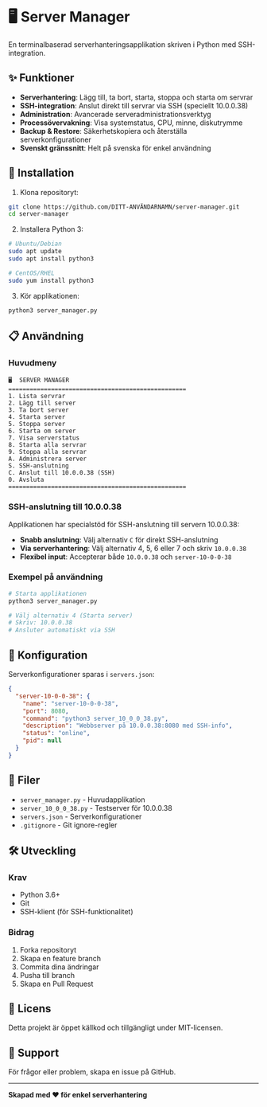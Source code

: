 # 🖥️ Server Manager

En terminalbaserad serverhanteringsapplikation skriven i Python med SSH-integration.

## ✨ Funktioner

- **Serverhantering**: Lägg till, ta bort, starta, stoppa och starta om servrar
- **SSH-integration**: Anslut direkt till servrar via SSH (speciellt 10.0.0.38)
- **Administration**: Avancerade serveradministrationsverktyg
- **Processövervakning**: Visa systemstatus, CPU, minne, diskutrymme
- **Backup & Restore**: Säkerhetskopiera och återställa serverkonfigurationer
- **Svenskt gränssnitt**: Helt på svenska för enkel användning

## 🚀 Installation

1. Klona repositoryt:
```bash
git clone https://github.com/DITT-ANVÄNDARNAMN/server-manager.git
cd server-manager
```

2. Installera Python 3:
```bash
# Ubuntu/Debian
sudo apt update
sudo apt install python3

# CentOS/RHEL
sudo yum install python3
```

3. Kör applikationen:
```bash
python3 server_manager.py
```

## 📋 Användning

### Huvudmeny
```
🖥️  SERVER MANAGER
==================================================
1. Lista servrar
2. Lägg till server
3. Ta bort server
4. Starta server
5. Stoppa server
6. Starta om server
7. Visa serverstatus
8. Starta alla servrar
9. Stoppa alla servrar
A. Administrera server
S. SSH-anslutning
C. Anslut till 10.0.0.38 (SSH)
0. Avsluta
==================================================
```

### SSH-anslutning till 10.0.0.38

Applikationen har specialstöd för SSH-anslutning till servern 10.0.0.38:

- **Snabb anslutning**: Välj alternativ `C` för direkt SSH-anslutning
- **Via serverhantering**: Välj alternativ 4, 5, 6 eller 7 och skriv `10.0.0.38`
- **Flexibel input**: Accepterar både `10.0.0.38` och `server-10-0-0-38`

### Exempel på användning

```bash
# Starta applikationen
python3 server_manager.py

# Välj alternativ 4 (Starta server)
# Skriv: 10.0.0.38
# Ansluter automatiskt via SSH
```

## 🔧 Konfiguration

Serverkonfigurationer sparas i `servers.json`:

```json
{
  "server-10-0-0-38": {
    "name": "server-10-0-0-38",
    "port": 8080,
    "command": "python3 server_10_0_0_38.py",
    "description": "Webbserver på 10.0.0.38:8080 med SSH-info",
    "status": "online",
    "pid": null
  }
}
```

## 📁 Filer

- `server_manager.py` - Huvudapplikation
- `server_10_0_0_38.py` - Testserver för 10.0.0.38
- `servers.json` - Serverkonfigurationer
- `.gitignore` - Git ignore-regler

## 🛠️ Utveckling

### Krav
- Python 3.6+
- Git
- SSH-klient (för SSH-funktionalitet)

### Bidrag
1. Forka repositoryt
2. Skapa en feature branch
3. Commita dina ändringar
4. Pusha till branch
5. Skapa en Pull Request

## 📝 Licens

Detta projekt är öppet källkod och tillgängligt under MIT-licensen.

## 🤝 Support

För frågor eller problem, skapa en issue på GitHub.

---

**Skapad med ❤️ för enkel serverhantering**
